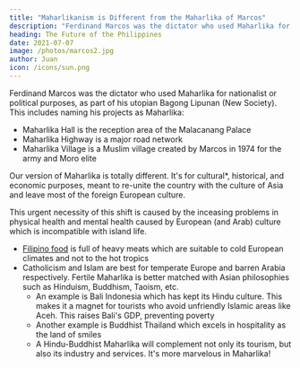 ```yaml
---
title: "Maharlikanism is Different from the Maharlika of Marcos"
description: "Ferdinand Marcos was the dictator who used Maharlika for nationalist or political purposes, as part of his utopian Bagong Lipunan (New Society)"
heading: The Future of the Philippines
date: 2021-07-07
image: /photos/marcos2.jpg
author: Juan
icon: /icons/sun.png
---
```



Ferdinand Marcos was the dictator who used Maharlika for nationalist or political purposes, as part of his utopian Bagong Lipunan (New Society). This includes naming his projects as Maharlika:
- Maharlika Hall is the reception area of the Malacanang Palace
- Maharlika Highway is a major road network
- Maharlika Village is a Muslim village created by Marcos in 1974 for the army and Moro elite 
<!-- - Maharlika Charity Center -->

Our version of Maharlika is totally different. It's for cultural*, historical, and economic purposes, meant to re-unite the country with the culture of Asia and leave most of the foreign European culture. 


This urgent necessity of this shift is caused by the inceasing problems in physical health and mental health caused by European (and Arab) culture which is incompatible with island life. 

- [Filipino food](/culture/war-adobo) is full of heavy meats which are suitable to cold European climates and not to the hot tropics
- Catholicism and Islam are best for temperate Europe and barren Arabia respectively. Fertile Maharlika is better matched with Asian philosophies such as Hinduism, Buddhism, Taoism, etc.
  - An example is Bali Indonesia which has kept its Hindu culture. This makes it a magnet for tourists who avoid unfriendly Islamic areas like Aceh. This raises Bali's GDP, preventing poverty
  - Another example is Buddhist Thailand which excels in hospitality as the land of smiles
  - A Hindu-Buddhist Maharlika will complement not only its tourism, but also its industry and services. It's more marvelous in Maharlika! 

